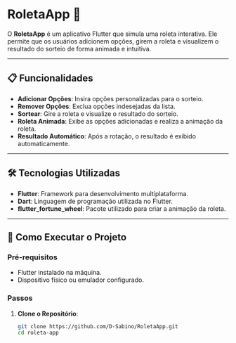 # RoletaApp 🎡

O **RoletaApp** é um aplicativo Flutter que simula uma roleta interativa. Ele permite que os usuários adicionem opções, girem a roleta e visualizem o resultado do sorteio de forma animada e intuitiva.

---

## 📋 Funcionalidades

- **Adicionar Opções**: Insira opções personalizadas para o sorteio.
- **Remover Opções**: Exclua opções indesejadas da lista.
- **Sortear**: Gire a roleta e visualize o resultado do sorteio.
- **Roleta Animada**: Exibe as opções adicionadas e realiza a animação da roleta.
- **Resultado Automático**: Após a rotação, o resultado é exibido automaticamente.

---

## 🛠️ Tecnologias Utilizadas

- **Flutter**: Framework para desenvolvimento multiplataforma.
- **Dart**: Linguagem de programação utilizada no Flutter.
- **flutter_fortune_wheel**: Pacote utilizado para criar a animação da roleta.

---

## 🚀 Como Executar o Projeto

### Pré-requisitos

- Flutter instalado na máquina.
- Dispositivo físico ou emulador configurado.

### Passos

1. **Clone o Repositório**:
   ```bash
   git clone https://github.com/D-Sabino/RoletaApp.git
   cd roleta-app
